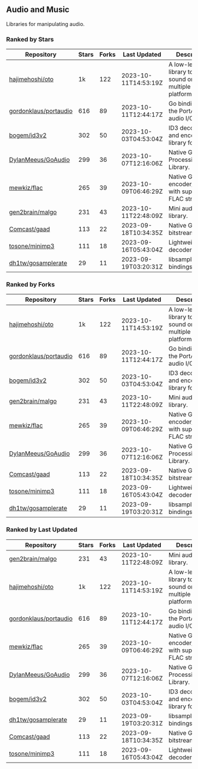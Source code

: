 ## Audio and Music

Libraries for manipulating audio.

### Ranked by Stars

| Repository | Stars | Forks | Last Updated | Description | 
|------------|-------|-------|--------------|-------------|
| [hajimehoshi/oto](https://github.com/hajimehoshi/oto) | 1k | 122 | 2023-10-11T14:53:19Z |  A low-level library to play sound on multiple platforms. |
| [gordonklaus/portaudio](https://github.com/gordonklaus/portaudio) | 616 | 89 | 2023-10-11T12:44:17Z |  Go bindings for the PortAudio audio I/O library. |
| [bogem/id3v2](https://github.com/bogem/id3v2) | 302 | 50 | 2023-10-03T04:53:04Z |  ID3 decoding and encoding library for Go. |
| [DylanMeeus/GoAudio](https://github.com/DylanMeeus/GoAudio) | 299 | 36 | 2023-10-07T12:16:06Z |  Native Go Audio Processing Library. |
| [mewkiz/flac](https://github.com/mewkiz/flac) | 265 | 39 | 2023-10-09T06:46:29Z |  Native Go FLAC encoder/decoder with support for FLAC streams. |
| [gen2brain/malgo](https://github.com/gen2brain/malgo) | 231 | 43 | 2023-10-11T22:48:09Z |  Mini audio library. |
| [Comcast/gaad](https://github.com/Comcast/gaad) | 113 | 22 | 2023-09-18T10:34:35Z |  Native Go AAC bitstream parser. |
| [tosone/minimp3](https://github.com/tosone/minimp3) | 111 | 18 | 2023-09-16T05:43:04Z |  Lightweight MP3 decoder library. |
| [dh1tw/gosamplerate](https://github.com/dh1tw/gosamplerate) | 29 | 11 | 2023-09-19T03:20:31Z |  libsamplerate bindings for go. |

### Ranked by Forks

| Repository | Stars | Forks | Last Updated | Description | 
|------------|-------|-------|--------------|-------------|
| [hajimehoshi/oto](https://github.com/hajimehoshi/oto) | 1k | 122 | 2023-10-11T14:53:19Z |  A low-level library to play sound on multiple platforms. |
| [gordonklaus/portaudio](https://github.com/gordonklaus/portaudio) | 616 | 89 | 2023-10-11T12:44:17Z |  Go bindings for the PortAudio audio I/O library. |
| [bogem/id3v2](https://github.com/bogem/id3v2) | 302 | 50 | 2023-10-03T04:53:04Z |  ID3 decoding and encoding library for Go. |
| [gen2brain/malgo](https://github.com/gen2brain/malgo) | 231 | 43 | 2023-10-11T22:48:09Z |  Mini audio library. |
| [mewkiz/flac](https://github.com/mewkiz/flac) | 265 | 39 | 2023-10-09T06:46:29Z |  Native Go FLAC encoder/decoder with support for FLAC streams. |
| [DylanMeeus/GoAudio](https://github.com/DylanMeeus/GoAudio) | 299 | 36 | 2023-10-07T12:16:06Z |  Native Go Audio Processing Library. |
| [Comcast/gaad](https://github.com/Comcast/gaad) | 113 | 22 | 2023-09-18T10:34:35Z |  Native Go AAC bitstream parser. |
| [tosone/minimp3](https://github.com/tosone/minimp3) | 111 | 18 | 2023-09-16T05:43:04Z |  Lightweight MP3 decoder library. |
| [dh1tw/gosamplerate](https://github.com/dh1tw/gosamplerate) | 29 | 11 | 2023-09-19T03:20:31Z |  libsamplerate bindings for go. |

### Ranked by Last Updated

| Repository | Stars | Forks | Last Updated | Description | 
|------------|-------|-------|--------------|-------------|
| [gen2brain/malgo](https://github.com/gen2brain/malgo) | 231 | 43 | 2023-10-11T22:48:09Z |  Mini audio library. |
| [hajimehoshi/oto](https://github.com/hajimehoshi/oto) | 1k | 122 | 2023-10-11T14:53:19Z |  A low-level library to play sound on multiple platforms. |
| [gordonklaus/portaudio](https://github.com/gordonklaus/portaudio) | 616 | 89 | 2023-10-11T12:44:17Z |  Go bindings for the PortAudio audio I/O library. |
| [mewkiz/flac](https://github.com/mewkiz/flac) | 265 | 39 | 2023-10-09T06:46:29Z |  Native Go FLAC encoder/decoder with support for FLAC streams. |
| [DylanMeeus/GoAudio](https://github.com/DylanMeeus/GoAudio) | 299 | 36 | 2023-10-07T12:16:06Z |  Native Go Audio Processing Library. |
| [bogem/id3v2](https://github.com/bogem/id3v2) | 302 | 50 | 2023-10-03T04:53:04Z |  ID3 decoding and encoding library for Go. |
| [dh1tw/gosamplerate](https://github.com/dh1tw/gosamplerate) | 29 | 11 | 2023-09-19T03:20:31Z |  libsamplerate bindings for go. |
| [Comcast/gaad](https://github.com/Comcast/gaad) | 113 | 22 | 2023-09-18T10:34:35Z |  Native Go AAC bitstream parser. |
| [tosone/minimp3](https://github.com/tosone/minimp3) | 111 | 18 | 2023-09-16T05:43:04Z |  Lightweight MP3 decoder library. |

